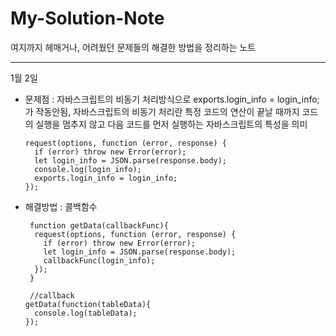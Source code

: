 # My-Solution-Note

여지까지 헤매거나, 어려웠던 문제들의 해결한 방법을 정리하는 노트

-------------------------------

1월 2일

  - 문제점 : 자바스크립트의 비동기 처리방식으로 exports.login_info = login_info; 가 작동안됨, 자바스크립트의 비동기 처리란 특정 코드의 연산이 끝날 때까지 코드의 실행을 멈추지 않고 다음 코드를 먼저 실행하는 자바스크립트의 특성을 의미
  
        request(options, function (error, response) {
          if (error) throw new Error(error);
          let login_info = JSON.parse(response.body);
          console.log(login_info);
          exports.login_info = login_info;
        });

  - 해결방법 : 콜백함수
  
         function getData(callbackFunc){
          request(options, function (error, response) {
            if (error) throw new Error(error);
            let login_info = JSON.parse(response.body);
            callbackFunc(login_info);
          });
         }

         //callback
        getData(function(tableData){
          console.log(tableData);
        });
